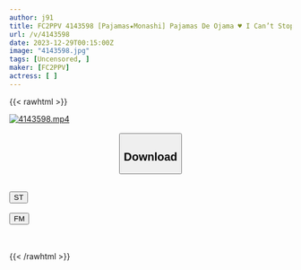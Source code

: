 ```yaml
---
author: j91
title: FC2PPV 4143598 [Pajamas★Monashi] Pajamas De Ojama ♥ I Can’t Stop Pushing ♥ Ai-Chan, 19 Years Old, Has A Bright Personality And A Very Cute Smile ♥ The Reaction Of A Serious Amateur With Natural Pubic Hair Is Irresistible ♥
url: /v/4143598
date: 2023-12-29T00:15:00Z
image: "4143598.jpg"
tags: [Uncensored, ]
maker: [FC2PPV]
actress: [ ]
---
```



{{< rawhtml >}}

<div class="video" data-videoid="4mXZ9Lg2lmfKeQY">
    <a href="javascript:;">
        <img src="/v/4143598/4143598.jpg" width="WIDTH" height="HEIGHT" alt="4143598.mp4" loading="lazy">
    </a>
</div>

<script type="text/javascript" src="https://j91.asia/asset/on-demand-st.js"></script>

<br>
  <link rel="stylesheet" href="https://j91.asia/asset/bs5.css">
  
  <center>
  <button class="btn btn-primary" type="button" data-bs-toggle="collapse" data-bs-target=".multi-collapse" aria-expanded="false" aria-controls="multiCollapseExample1 multiCollapseExample2"><h2>Download</h2></button></center>
</p>
<div class="row">
  <div class="col">
    <div class="collapse multi-collapse" id="multiCollapseExample1">
      <div class="card card-body">
	      	      <br>
<div class="buttons">  
<a href="https://streamtape.to/v/4mXZ9Lg2lmfKeQY" target="_blank"><button class="btn-hover color-3"><i class="fa fa-download"></i> ST</button></a></div>
    </div>
  </div>
</div>
  <div class="col">
    <div class="collapse multi-collapse" id="multiCollapseExample2">
      <div class="card card-body">
	      <br>
<div class="buttons">
    <a href="https://filemoon.sx/d/lr6bq1o02hlh" target="_blank"><button class="btn-hover color-8"><i class="fa fa-download"></i> FM</button></a></div>
<br><br>
      </div>
    </div>
  </div>
</div>

{{< /rawhtml >}}